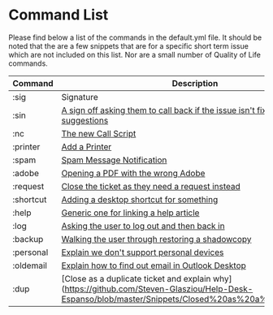 # Command List

Please find below a list of the commands in the default.yml file. It should be noted that the are a few snippets that are for a specific short term issue which are not included on this list. Nor are a small number of Quality of Life commands.

Command | Description
--- | ---
:sig | Signature
:sin | [A sign off asking them to call back if the issue isn't fixed by the suggestions](https://github.com/Steven-Glasziou/Help-Desk-Espanso/blob/master/Snippets/Possibly%20Resolved.md)
:nc | [The new Call Script](https://github.com/Steven-Glasziou/Help-Desk-Espanso/blob/master/Snippets/Call%20Script.md)
:printer | [Add a Printer](https://github.com/Steven-Glasziou/Help-Desk-Espanso/blob/master/Snippets/Add%20Printer.md)
:spam | [Spam Message Notification](https://github.com/Steven-Glasziou/Help-Desk-Espanso/blob/master/Snippets/Add%20Printer.md)
:adobe | [Opening a PDF with the wrong Adobe](https://github.com/Steven-Glasziou/Help-Desk-Espanso/blob/master/Snippets/Adobe.md)
:request | [Close the ticket as they need a request instead](https://github.com/Steven-Glasziou/Help-Desk-Espanso/blob/master/Snippets/Request.md)
:shortcut | [Adding a desktop shortcut for something](https://github.com/Steven-Glasziou/Help-Desk-Espanso/blob/master/Snippets/Shortcut.md)
:help | [Generic one for linking a help article](https://github.com/Steven-Glasziou/Help-Desk-Espanso/blob/master/Snippets/Help.md)
:log | [Asking the user to log out and then back in](https://github.com/Steven-Glasziou/Help-Desk-Espanso/blob/master/Snippets/Logout%20to%20solve.md)
:backup | [Walking the user through restoring a shadowcopy](https://github.com/Steven-Glasziou/Help-Desk-Espanso/blob/master/Snippets/Restore%20an%20File.md)
:personal | [Explain we don't support personal devices](https://github.com/Steven-Glasziou/Help-Desk-Espanso/blob/master/Snippets/Personal%20Device.md)
:oldemail | [Explain how to find out email in Outlook Desktop](https://github.com/Steven-Glasziou/Help-Desk-Espanso/blob/master/Snippets/Old%20Email.md)
:dup | [Close as a duplicate ticket and explain why](https://github.com/Steven-Glasziou/Help-Desk-Espanso/blob/master/Snippets/Closed%20as%20a%20Duplicate.md